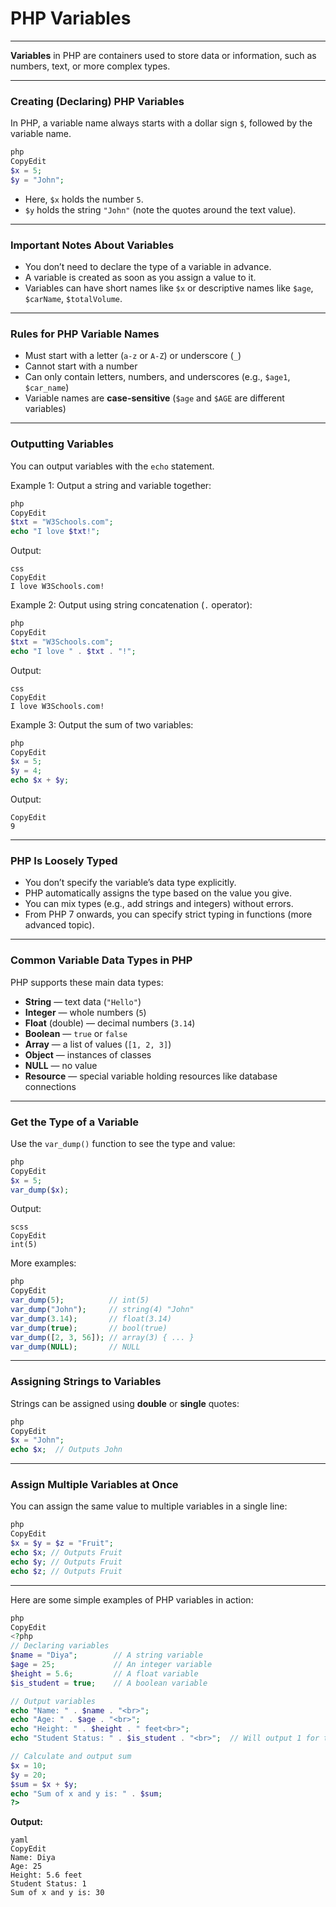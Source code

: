 # PHP Variables

---

**Variables** in PHP are containers used to store data or information, such as numbers, text, or more complex types.

---

### Creating (Declaring) PHP Variables

In PHP, a variable name always starts with a dollar sign `$`, followed by the variable name.

```php
php
CopyEdit
$x = 5;
$y = "John";

```

- Here, `$x` holds the number `5`.
- `$y` holds the string `"John"` (note the quotes around the text value).

---

### Important Notes About Variables

- You don’t need to declare the type of a variable in advance.
- A variable is created as soon as you assign a value to it.
- Variables can have short names like `$x` or descriptive names like `$age`, `$carName`, `$totalVolume`.

---

### Rules for PHP Variable Names

- Must start with a letter (`a-z` or `A-Z`) or underscore (`_`)
- Cannot start with a number
- Can only contain letters, numbers, and underscores (e.g., `$age1`, `$car_name`)
- Variable names are **case-sensitive** (`$age` and `$AGE` are different variables)

---

### Outputting Variables

You can output variables with the `echo` statement.

Example 1: Output a string and variable together:

```php
php
CopyEdit
$txt = "W3Schools.com";
echo "I love $txt!";

```

Output:

```
css
CopyEdit
I love W3Schools.com!

```

Example 2: Output using string concatenation (`.` operator):

```php
php
CopyEdit
$txt = "W3Schools.com";
echo "I love " . $txt . "!";

```

Output:

```
css
CopyEdit
I love W3Schools.com!

```

Example 3: Output the sum of two variables:

```php
php
CopyEdit
$x = 5;
$y = 4;
echo $x + $y;

```

Output:

```
CopyEdit
9

```

---

### PHP Is Loosely Typed

- You don’t specify the variable’s data type explicitly.
- PHP automatically assigns the type based on the value you give.
- You can mix types (e.g., add strings and integers) without errors.
- From PHP 7 onwards, you can specify strict typing in functions (more advanced topic).

---

### Common Variable Data Types in PHP

PHP supports these main data types:

- **String** — text data (`"Hello"`)
- **Integer** — whole numbers (`5`)
- **Float** (double) — decimal numbers (`3.14`)
- **Boolean** — `true` or `false`
- **Array** — a list of values (`[1, 2, 3]`)
- **Object** — instances of classes
- **NULL** — no value
- **Resource** — special variable holding resources like database connections

---

### Get the Type of a Variable

Use the `var_dump()` function to see the type and value:

```php
php
CopyEdit
$x = 5;
var_dump($x);

```

Output:

```
scss
CopyEdit
int(5)

```

More examples:

```php
php
CopyEdit
var_dump(5);          // int(5)
var_dump("John");     // string(4) "John"
var_dump(3.14);       // float(3.14)
var_dump(true);       // bool(true)
var_dump([2, 3, 56]); // array(3) { ... }
var_dump(NULL);       // NULL

```

---

### Assigning Strings to Variables

Strings can be assigned using **double** or **single** quotes:

```php
php
CopyEdit
$x = "John";
echo $x;  // Outputs John

```

---

### Assign Multiple Variables at Once

You can assign the same value to multiple variables in a single line:

```php
php
CopyEdit
$x = $y = $z = "Fruit";
echo $x; // Outputs Fruit
echo $y; // Outputs Fruit
echo $z; // Outputs Fruit

```

---

Here are some simple examples of PHP variables in action:

```php
php
CopyEdit
<?php
// Declaring variables
$name = "Diya";        // A string variable
$age = 25;             // An integer variable
$height = 5.6;         // A float variable
$is_student = true;    // A boolean variable

// Output variables
echo "Name: " . $name . "<br>";
echo "Age: " . $age . "<br>";
echo "Height: " . $height . " feet<br>";
echo "Student Status: " . $is_student . "<br>";  // Will output 1 for true

// Calculate and output sum
$x = 10;
$y = 20;
$sum = $x + $y;
echo "Sum of x and y is: " . $sum;
?>

```

**Output:**

```
yaml
CopyEdit
Name: Diya
Age: 25
Height: 5.6 feet
Student Status: 1
Sum of x and y is: 30

```
